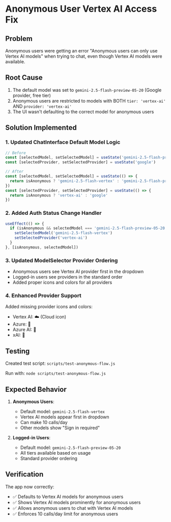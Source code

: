 # Anonymous User Vertex AI Access Fix

## Problem
Anonymous users were getting an error "Anonymous users can only use Vertex AI models" when trying to chat, even though Vertex AI models were available.

## Root Cause
1. The default model was set to `gemini-2.5-flash-preview-05-20` (Google provider, free tier)
2. Anonymous users are restricted to models with BOTH `tier: 'vertex-ai'` AND `provider: 'vertex-ai'`
3. The UI wasn't defaulting to the correct model for anonymous users

## Solution Implemented

### 1. Updated ChatInterface Default Model Logic
```typescript
// Before
const [selectedModel, setSelectedModel] = useState('gemini-2.5-flash-preview-05-20')
const [selectedProvider, setSelectedProvider] = useState('google')

// After
const [selectedModel, setSelectedModel] = useState(() => {
  return isAnonymous ? 'gemini-2.5-flash-vertex' : 'gemini-2.5-flash-preview-05-20'
})
const [selectedProvider, setSelectedProvider] = useState(() => {
  return isAnonymous ? 'vertex-ai' : 'google'
})
```

### 2. Added Auth Status Change Handler
```typescript
useEffect(() => {
  if (isAnonymous && selectedModel === 'gemini-2.5-flash-preview-05-20') {
    setSelectedModel('gemini-2.5-flash-vertex')
    setSelectedProvider('vertex-ai')
  }
}, [isAnonymous, selectedModel])
```

### 3. Updated ModelSelector Provider Ordering
- Anonymous users see Vertex AI provider first in the dropdown
- Logged-in users see providers in the standard order
- Added proper icons and colors for all providers

### 4. Enhanced Provider Support
Added missing provider icons and colors:
- Vertex AI: ☁️ (Cloud icon)
- Azure: 🔷 
- Azure AI: 🌟
- xAI: 🚀

## Testing
Created test script: `scripts/test-anonymous-flow.js`

Run with: `node scripts/test-anonymous-flow.js`

## Expected Behavior
1. **Anonymous Users**:
   - Default model: `gemini-2.5-flash-vertex`
   - Vertex AI models appear first in dropdown
   - Can make 10 calls/day
   - Other models show "Sign in required"

2. **Logged-in Users**:
   - Default model: `gemini-2.5-flash-preview-05-20`
   - All tiers available based on usage
   - Standard provider ordering

## Verification
The app now correctly:
- ✅ Defaults to Vertex AI models for anonymous users
- ✅ Shows Vertex AI models prominently for anonymous users
- ✅ Allows anonymous users to chat with Vertex AI models
- ✅ Enforces 10 calls/day limit for anonymous users